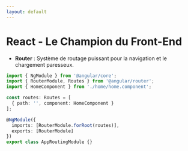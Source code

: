 ```yaml
---
layout: default
---
```


# React - Le Champion du Front-End

<div>
<v-click>

- **Router** : Système de routage puissant pour la navigation et le chargement paresseux.
```typescript
import { NgModule } from '@angular/core';
import { RouterModule, Routes } from '@angular/router';
import { HomeComponent } from './home/home.component';

const routes: Routes = [
  { path: '', component: HomeComponent }
];

@NgModule({
  imports: [RouterModule.forRoot(routes)],
  exports: [RouterModule]
})
export class AppRoutingModule {}
```
</v-click>
</div>

<style>
  .slidev-layout {
    font-size: 0.9em;
  }
</style>